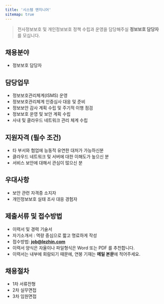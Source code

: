 ```yaml
---
title: '시스템 엔지니어'
sitemap: true
---
```

> 전사정보보호 및 개인정보보호 정책 수립과 운영을 담당해주실 **정보보호 담당자**를 모십니다. 

## 채용분야

- 정보보호 담당자

## 담당업무

- 정보보호관리체계(ISMS) 운영
- 정보보호관리체계 인증심사 대응 및 준비
- 정보보안 감사 계획 수립 및 주기적 이행 점검 
- 정보보호 운영 및 보안 계획 수립
- 사내 및 클라우드 네트워크 관리 체계 수립

## 지원자격 (필수 조건)

- 타 부서와 협업에 능동적 유연한 대처가 가능하신분
- 클라우드 네트워크 및 서버에 대한 이해도가 높으신 분
- 서비스 보안에 대해서 관심이 많으신 분

## 우대사항

- 보안 관련 자격증 소지자
- 개인정보보호 실태 조사 대응 경험자 

## 제출서류 및 접수방법

- 이력서 및 경력 기술서 
- 자기소개서 : 역량 중심으로 짧고 명료하게 작성 
- 접수방법: **job@lezhin.com** 
- 이력서 양식은 자율이나 파일형식은 Word 또는 PDF 를 추천합니다.
- 이력서는 내부에 회람되기 때문에, 연봉 기재는 **메일 본문**에 적어주세요.

## 채용절차 

- 1차 서류전형
- 2차 실무면접 
- 3차 임원면접 

